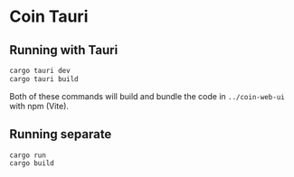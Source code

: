 # Coin Tauri 

## Running with Tauri 

```bash
cargo tauri dev 
cargo tauri build 
```

Both of these commands will build and bundle the code in `../coin-web-ui` with npm (Vite).


## Running separate

```bash
cargo run 
cargo build 
```
